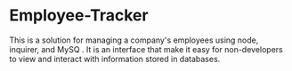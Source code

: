 # Employee-Tracker
This is a solution for managing a company's employees using node, inquirer, and MySQ . It is an interface that make it easy for non-developers to view and interact with information stored in databases. 
